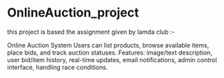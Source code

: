 # OnlineAuction_project

this project is based the assignment given by lamda club :-

Online Auction System
Users can list products, browse available items, place bids, and track auction statuses.
Features: image/text description, user bid/item history, real-time updates, email notifications, admin control interface, handling race conditions.
